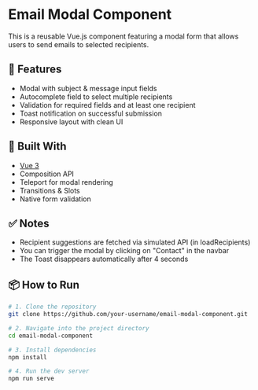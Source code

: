 # Email Modal Component

This is a reusable Vue.js component featuring a modal form that allows users to send emails to selected recipients.

## 🔧 Features

- Modal with subject & message input fields
- Autocomplete field to select multiple recipients
- Validation for required fields and at least one recipient
- Toast notification on successful submission
- Responsive layout with clean UI

## 🧰 Built With

- [Vue 3](https://vuejs.org/)
- Composition API
- Teleport for modal rendering
- Transitions & Slots
- Native form validation

## ✅ Notes
- Recipient suggestions are fetched via simulated API (in loadRecipients)
- You can trigger the modal by clicking on "Contact" in the navbar
- The Toast disappears automatically after 4 seconds

## 📦 How to Run

```bash
# 1. Clone the repository
git clone https://github.com/your-username/email-modal-component.git

# 2. Navigate into the project directory
cd email-modal-component

# 3. Install dependencies
npm install

# 4. Run the dev server
npm run serve
